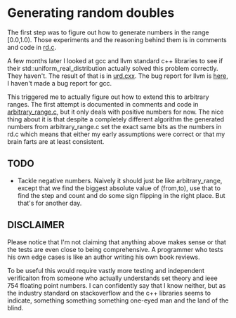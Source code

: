 # Generating random doubles #

The first step was to figure out how to generate numbers in the range
[0.0,1.0). Those experiments and the reasoning behind them is in
comments and code in [rd.c](rd.c).

A few months later I looked at gcc and llvm standard c++ libraries to
see if their std::uniform_real_distribution actually solved this
problem correctly. They haven't. The result of that is in
[urd.cxx](urd.cxx). The bug report for llvm is
[here](https://llvm.org/bugs/show_bug.cgi?id=23168), I haven't made a
bug report for gcc.

This triggered me to actually figure out how to extend this to
arbitrary ranges. The first attempt is documented in comments and code
in [arbitrary_range.c](arbitrary_range.c), but it only deals with
positive numbers for now. The nice thing about it is that despite a
completely different algorithm the generated numbers from
arbitrary_range.c set the exact same bits as the numbers in rd.c which
means that either my early assumptions were correct or that my brain
farts are at least consistent.

## TODO ##

 - Tackle negative numbers. Naively it should just be like
   arbitrary_range, except that we find the biggest absolute value of
   (from,to), use that to find the step and count and do some sign
   flipping in the right place. But that's for another day.

## DISCLAIMER ##

Please notice that I'm not claiming that anything above makes sense or
that the tests are even close to being comprehensive. A programmer
who tests his own edge cases is like an author writing his own book
reviews.

To be useful this would require vastly more testing and independent
verificaiton from someone who actually understands set theory and ieee
754 floating point numbers. I can confidently say that I know neither,
but as the industry standard on stackoverflow and the c++ libraries
seems to indicate, something something something one-eyed man and the
land of the blind.
